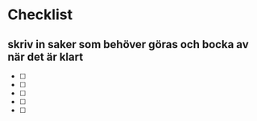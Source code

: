 # Checklist

## skriv in saker som behöver göras och bocka av när det är klart


- [ ] 
- [ ] 
- [ ] 
- [ ] 
- [ ] 

